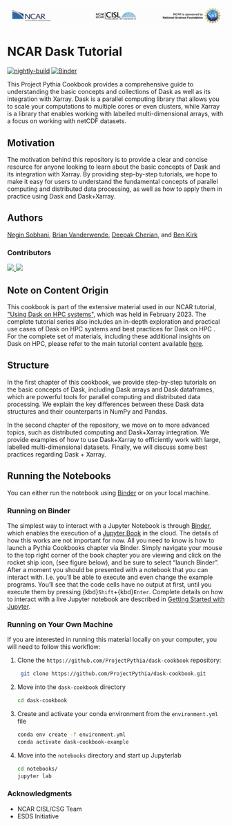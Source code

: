 <img src="notebooks/images/NCAR_CISL_NSF_banner.jpeg" alt="NCAR CISL logo" />

# NCAR Dask Tutorial      

[![nightly-build](https://github.com/ProjectPythia/cookbook-template/actions/workflows/nightly-build.yaml/badge.svg)](https://github.com/ProjectPythia/cookbook-template/actions/workflows/nightly-build.yaml)
[![Binder](https://mybinder.org/badge_logo.svg)](http://binder.projectpythia.org/v2/gh/ProjectPythia/dask-cookbook/main?labpath=notebooks)

This Project Pythia Cookbook provides a comprehensive guide to understanding the basic concepts and collections of Dask as well as its integration with Xarray.
Dask is a parallel computing library that allows you to scale your computations to multiple cores or even clusters, while Xarray is a library that enables working with labelled multi-dimensional arrays, with a focus on working with netCDF datasets.

## Motivation

The motivation behind this repository is to provide a clear and concise resource for anyone looking to learn about the basic concepts of Dask and its integration with Xarray. By providing step-by-step tutorials, we hope to make it easy for users to understand the fundamental concepts of parallel computing and distributed data processing, as well as how to apply them in practice using Dask and Dask+Xarray.

## Authors

[Negin Sobhani](@negin513), [Brian Vanderwende](@vanderwb), [Deepak Cherian](@dcherian), and [Ben Kirk](@benkirk)

### Contributors

<a href="https://github.com/NCAR/dask-tutorial/graphs/contributors">
  <img src="https://contrib.rocks/image?repo=NCAR/dask-tutorial" />
</a>
<a href="https://github.com/benkirk/demo_containers/graphs/contributors">
  <img src="https://contrib.rocks/image?repo=benkirk/demo_containers" />
</a>

## Note on Content Origin
This cookbook is part of the extensive material used in our NCAR tutorial, ["Using Dask on HPC systems"](https://github.com/NCAR/dask-tutorial.git), which was held in February 2023. The complete tutorial series also includes an in-depth exploration and practical use cases of Dask on HPC systems and best practices for Dask on HPC . For the complete set of materials, including these additional insights on Dask on HPC, please refer to the main tutorial content available [here](https://ncar.github.io/dask-tutorial/README.html).

## Structure

In the first chapter of this cookbook, we provide step-by-step tutorials on the basic concepts of Dask, including Dask arrays and Dask dataframes, which are powerful tools for parallel computing and distributed data processing. We explain the key differences between these Dask data structures and their counterparts in NumPy and Pandas.

In the second chapter of the repository, we move on to more advanced topics, such as distributed computing and Dask+Xarray integration. We provide examples of how to use Dask+Xarray to efficiently work with large, labelled multi-dimensional datasets.
Finally, we will discuss some best practices regarding Dask + Xarray.

## Running the Notebooks

You can either run the notebook using [Binder](https://mybinder.org/) or on your local machine.

### Running on Binder

The simplest way to interact with a Jupyter Notebook is through
[Binder](https://mybinder.org/), which enables the execution of a
[Jupyter Book](https://jupyterbook.org) in the cloud. The details of how this works are not
important for now. All you need to know is how to launch a Pythia
Cookbooks chapter via Binder. Simply navigate your mouse to
the top right corner of the book chapter you are viewing and click
on the rocket ship icon, (see figure below), and be sure to select
“launch Binder”. After a moment you should be presented with a
notebook that you can interact with. I.e. you’ll be able to execute
and even change the example programs. You’ll see that the code cells
have no output at first, until you execute them by pressing
{kbd}`Shift`\+{kbd}`Enter`. Complete details on how to interact with
a live Jupyter notebook are described in [Getting Started with
Jupyter](https://foundations.projectpythia.org/foundations/getting-started-jupyter.html).

### Running on Your Own Machine

If you are interested in running this material locally on your computer, you will need to follow this workflow:

1. Clone the `https://github.com/ProjectPythia/dask-cookbook` repository:

   ```bash
    git clone https://github.com/ProjectPythia/dask-cookbook.git
   ```

1. Move into the `dask-cookbook` directory

   ```bash
   cd dask-cookbook
   ```

1. Create and activate your conda environment from the `environment.yml` file

   ```bash
   conda env create -f environment.yml
   conda activate dask-cookbook-example
   ```

1. Move into the `notebooks` directory and start up Jupyterlab

   ```bash
   cd notebooks/
   jupyter lab
   ```

### Acknowledgments
* NCAR CISL/CSG Team
* ESDS Initiative
